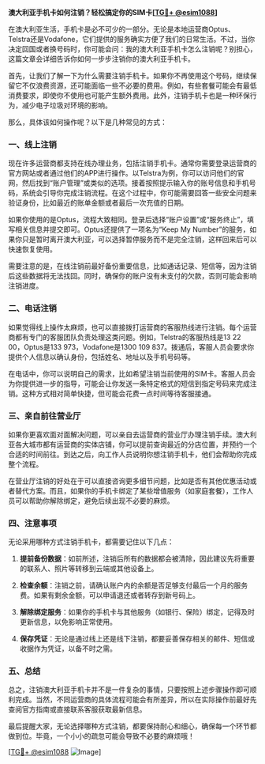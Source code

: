 **澳大利亚手机卡如何注销？轻松搞定你的SIM卡[[TG💪+ @esim1088](https://t.me/s/esim1088)]**

在澳大利亚生活，手机卡是必不可少的一部分。无论是本地运营商Optus、Telstra还是Vodafone，它们提供的服务确实方便了我们的日常生活。不过，当你决定回国或者换号码时，你可能会问：我的澳大利亚手机卡怎么注销呢？别担心，这篇文章会详细告诉你如何一步步注销你的澳大利亚手机卡。

首先，让我们了解一下为什么需要注销手机卡。如果你不再使用这个号码，继续保留它不仅浪费资源，还可能面临一些不必要的费用。例如，有些套餐可能会有最低消费要求，即使你不使用也可能产生额外费用。此外，注销手机卡也是一种环保行为，减少电子垃圾对环境的影响。

那么，具体该如何操作呢？以下是几种常见的方式：

### **一、线上注销**

现在许多运营商都支持在线办理业务，包括注销手机卡。通常你需要登录运营商的官方网站或者通过他们的APP进行操作。以Telstra为例，你可以访问他们的官网，然后找到“账户管理”或类似的选项。接着按照提示输入你的账号信息和手机号码，系统会引导你完成注销流程。在这个过程中，你可能需要回答一些安全问题来验证身份，比如最近的账单金额或者最后一次充值的日期。

如果你使用的是Optus，流程大致相同。登录后选择“账户设置”或“服务终止”，填写相关信息并提交即可。Optus还提供了一项名为“Keep My Number”的服务，如果你只是暂时离开澳大利亚，可以选择暂停服务而不是完全注销，这样回来后可以快速恢复使用。

需要注意的是，在线注销前最好备份重要信息，比如通话记录、短信等，因为注销后这些数据将无法找回。同时，确保你的账户没有未支付的欠款，否则可能会影响注销进度。

### **二、电话注销**

如果觉得线上操作太麻烦，也可以直接拨打运营商的客服热线进行注销。每个运营商都有专门的客服团队负责处理这类问题。例如，Telstra的客服热线是13 22 00，Optus是133 973，Vodafone是1300 109 837。拨通后，客服人员会要求你提供个人信息以确认身份，包括姓名、地址以及手机号码等。

在电话中，你可以说明自己的需求，比如希望注销当前使用的SIM卡。客服人员会为你提供进一步的指导，可能会让你发送一条特定格式的短信到指定号码来完成注销。这种方式相对简单快捷，但可能会花费一点时间等待客服接通。

### **三、亲自前往营业厅**

如果你更喜欢面对面解决问题，可以亲自去运营商的营业厅办理注销手续。澳大利亚各大城市都有运营商的实体店铺，你可以提前查询最近的分店位置，并预约一个合适的时间前往。到达之后，向工作人员说明你想注销手机卡，他们会帮助你完成整个流程。

在营业厅注销的好处在于可以直接咨询更多细节问题，比如是否有其他优惠活动或者替代方案。而且，如果你的手机卡绑定了某些增值服务（如家庭套餐），工作人员可以帮助你解除绑定，避免后续出现不必要的麻烦。

### **四、注意事项**

无论采用哪种方式注销手机卡，都需要记住以下几点：

1. **提前备份数据**：如前所述，注销后所有的数据都会被清除，因此建议先将重要的联系人、照片等转移到云端或其他设备上。
   
2. **检查余额**：注销之前，请确认账户内的余额是否足够支付最后一个月的服务费。如果有剩余金额，可以申请退还或者转存到新号码上。

3. **解除绑定服务**：如果你的手机卡与其他服务（如银行、保险）绑定，记得及时更新信息，以免影响正常使用。

4. **保存凭证**：无论是通过线上还是线下注销，都要妥善保存相关的邮件、短信或收据作为凭证，以备不时之需。

### **五、总结**

总之，注销澳大利亚手机卡并不是一件复杂的事情，只要按照上述步骤操作即可顺利完成。当然，不同运营商的具体流程可能会有所差异，所以在实际操作前最好先查阅官方指南或直接联系客服获取最新信息。

最后提醒大家，无论选择哪种方式注销，都要保持耐心和细心，确保每一个环节都做到位。毕竟，一个小小的疏忽可能会导致不必要的麻烦哦！

[[TG💪+ @esim1088](https://t.me/s/esim1088) ![Image](https://i.postimg.cc/4NQfJmqS/Snipaste-2025-05-13-00-14-12.png)]